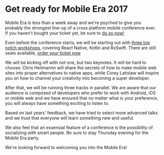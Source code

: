 Get ready for Mobile Era 2017
=============================

Mobile Era is less than a week away and we're psyched to give you probably the strongest line-up of a cross platform mobile conference ever. If you haven't bought your ticket yet, be sure to [do so now!](https://ti.to/mobile-era/2017)

Even before the conference starts, we will be starting out with [three top notch workshops](https://mobileera.rocks/workshops), covering React Native, Kotlin and RxSwift. There are still seats available, [order your ticket now](https://ti.to/mobile-era/2017)

We will be kicking off with not one, but two keynotes. It will be hard to choose: Chris Heilmannn will share the secrets of how to make mobile web sites into proper alternatives to native apps, while Corey Latislaw will inspire you on how to channel your creativity into becoming a super developer.

After that, we will be running three tracks in parallel. We are aware that our audience is composed of developers who prefer to work with Android, iOS or mobile web and we have ensured that no matter what is your preference, you will always have something exciting to listen to.

Based on last years' feedback, we have tried to select more advanced talks and we trust that everyone will learn something new and useful.

We also feel that an essensial feature of a conference is the possibility of socializing with smart people. Be sure to stay Thursday evening for the Mobile Era party.

We're looking forward to welcoming you into the Mobile Era!
